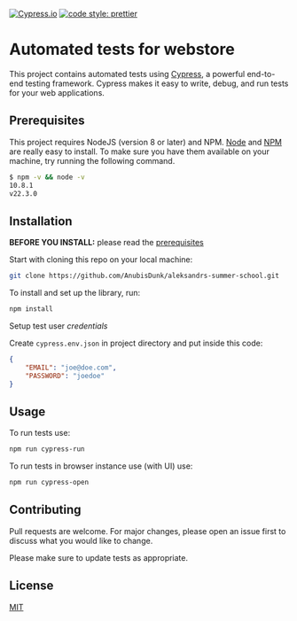 [![Cypress.io](https://img.shields.io/badge/tested%20with-Cypress-04C38E.svg)](https://www.cypress.io/)
[![code style: prettier](https://img.shields.io/badge/code_style-prettier-ff69b4.svg?style=flat-square)](https://github.com/prettier/prettier)
# Automated tests for webstore

This project contains automated tests using [Cypress](https://www.cypress.io/), a powerful end-to-end testing framework. Cypress makes it easy to write, debug, and run tests for your web applications.

## Prerequisites

This project requires NodeJS (version 8 or later) and NPM.
[Node](http://nodejs.org/) and [NPM](https://npmjs.org/) are really easy to install.
To make sure you have them available on your machine,
try running the following command.

```sh
$ npm -v && node -v
10.8.1
v22.3.0
```

## Installation

**BEFORE YOU INSTALL:** please read the [prerequisites](#prerequisites)

Start with cloning this repo on your local machine:

```bash
git clone https://github.com/AnubisDunk/aleksandrs-summer-school.git
```

To install and set up the library, run:

```bash
npm install
```

Setup test user _credentials_

Create `cypress.env.json` in project directory and put inside this code:

```json
{
    "EMAIL": "joe@doe.com",
    "PASSWORD": "joedoe"
}
```

## Usage

To run tests use: 
``` bash
npm run cypress-run
```

To run tests in browser instance use (with UI) use: 
``` bash
npm run cypress-open
```
## Contributing

Pull requests are welcome. For major changes, please open an issue first
to discuss what you would like to change.

Please make sure to update tests as appropriate.

## License

[MIT](https://choosealicense.com/licenses/mit/)